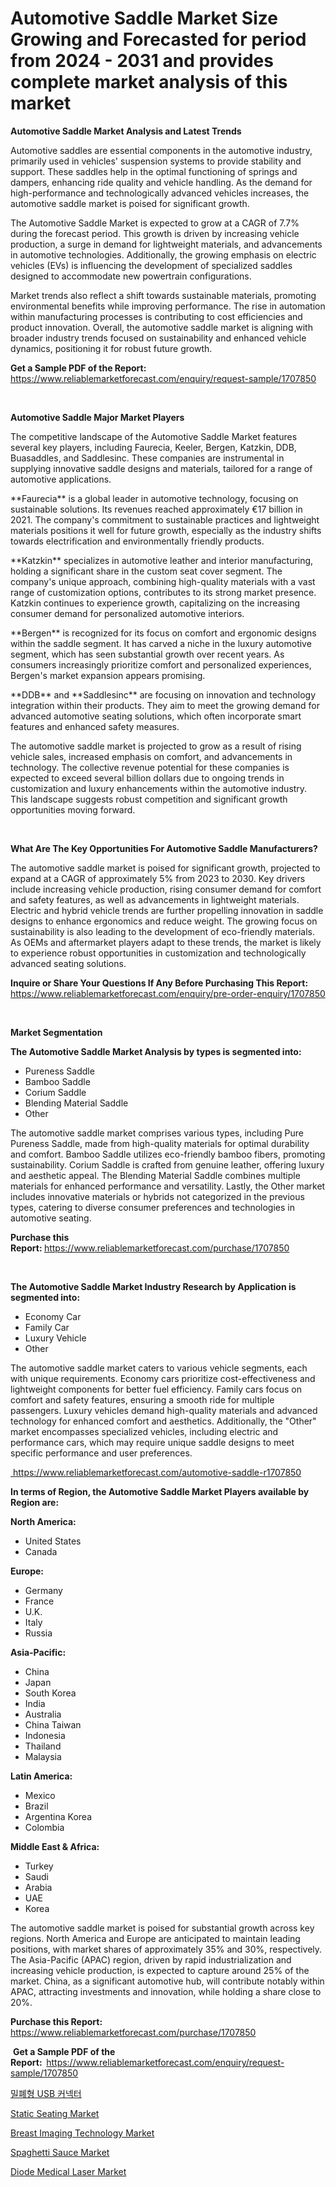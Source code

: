 <p><h1>Automotive Saddle Market Size Growing and Forecasted for period from 2024 - 2031 and provides complete market analysis of this market</h1></p><p><strong>Automotive Saddle Market Analysis and Latest Trends</strong></p>
<p><p>Automotive saddles are essential components in the automotive industry, primarily used in vehicles' suspension systems to provide stability and support. These saddles help in the optimal functioning of springs and dampers, enhancing ride quality and vehicle handling. As the demand for high-performance and technologically advanced vehicles increases, the automotive saddle market is poised for significant growth.</p><p>The Automotive Saddle Market is expected to grow at a CAGR of 7.7% during the forecast period. This growth is driven by increasing vehicle production, a surge in demand for lightweight materials, and advancements in automotive technologies. Additionally, the growing emphasis on electric vehicles (EVs) is influencing the development of specialized saddles designed to accommodate new powertrain configurations.</p><p>Market trends also reflect a shift towards sustainable materials, promoting environmental benefits while improving performance. The rise in automation within manufacturing processes is contributing to cost efficiencies and product innovation. Overall, the automotive saddle market is aligning with broader industry trends focused on sustainability and enhanced vehicle dynamics, positioning it for robust future growth.</p></p>
<p><strong>Get a Sample PDF of the Report:&nbsp;</strong> <a href="https://www.reliablemarketforecast.com/enquiry/request-sample/1707850?utm_campaign=1840&utm_medium=2&utm_source=Github&utm_content=ia&utm_term=18122024&utm_id=automotive-saddle">https://www.reliablemarketforecast.com/enquiry/request-sample/1707850</a></p>
<p>&nbsp;</p>
<p><strong>Automotive Saddle Major Market Players</strong></p>
<p><p>The competitive landscape of the Automotive Saddle Market features several key players, including Faurecia, Keeler, Bergen, Katzkin, DDB, Buasaddles, and Saddlesinc. These companies are instrumental in supplying innovative saddle designs and materials, tailored for a range of automotive applications.</p><p>**Faurecia** is a global leader in automotive technology, focusing on sustainable solutions. Its revenues reached approximately €17 billion in 2021. The company's commitment to sustainable practices and lightweight materials positions it well for future growth, especially as the industry shifts towards electrification and environmentally friendly products. </p><p>**Katzkin** specializes in automotive leather and interior manufacturing, holding a significant share in the custom seat cover segment. The company's unique approach, combining high-quality materials with a vast range of customization options, contributes to its strong market presence. Katzkin continues to experience growth, capitalizing on the increasing consumer demand for personalized automotive interiors.</p><p>**Bergen** is recognized for its focus on comfort and ergonomic designs within the saddle segment. It has carved a niche in the luxury automotive segment, which has seen substantial growth over recent years. As consumers increasingly prioritize comfort and personalized experiences, Bergen's market expansion appears promising.</p><p>**DDB** and **Saddlesinc** are focusing on innovation and technology integration within their products. They aim to meet the growing demand for advanced automotive seating solutions, which often incorporate smart features and enhanced safety measures. </p><p>The automotive saddle market is projected to grow as a result of rising vehicle sales, increased emphasis on comfort, and advancements in technology. The collective revenue potential for these companies is expected to exceed several billion dollars due to ongoing trends in customization and luxury enhancements within the automotive industry. This landscape suggests robust competition and significant growth opportunities moving forward.</p></p>
<p>&nbsp;</p>
<p><strong>What Are The Key Opportunities For Automotive Saddle Manufacturers?</strong></p>
<p><p>The automotive saddle market is poised for significant growth, projected to expand at a CAGR of approximately 5% from 2023 to 2030. Key drivers include increasing vehicle production, rising consumer demand for comfort and safety features, as well as advancements in lightweight materials. Electric and hybrid vehicle trends are further propelling innovation in saddle designs to enhance ergonomics and reduce weight. The growing focus on sustainability is also leading to the development of eco-friendly materials. As OEMs and aftermarket players adapt to these trends, the market is likely to experience robust opportunities in customization and technologically advanced seating solutions.</p></p>
<p><strong>Inquire or Share Your Questions If Any Before Purchasing This Report:</strong> <a href="https://www.reliablemarketforecast.com/enquiry/pre-order-enquiry/1707850?utm_campaign=1840&utm_medium=2&utm_source=Github&utm_content=ia&utm_term=18122024&utm_id=automotive-saddle">https://www.reliablemarketforecast.com/enquiry/pre-order-enquiry/1707850</a></p>
<p>&nbsp;</p>
<p><strong>Market Segmentation</strong></p>
<p><strong>The Automotive Saddle Market Analysis by types is segmented into:</strong></p>
<p><ul><li>Pureness Saddle</li><li>Bamboo Saddle</li><li>Corium Saddle</li><li>Blending Material Saddle</li><li>Other</li></ul></p>
<p><p>The automotive saddle market comprises various types, including Pure Pureness Saddle, made from high-quality materials for optimal durability and comfort. Bamboo Saddle utilizes eco-friendly bamboo fibers, promoting sustainability. Corium Saddle is crafted from genuine leather, offering luxury and aesthetic appeal. The Blending Material Saddle combines multiple materials for enhanced performance and versatility. Lastly, the Other market includes innovative materials or hybrids not categorized in the previous types, catering to diverse consumer preferences and technologies in automotive seating.</p></p>
<p><strong>Purchase this Report:&nbsp;</strong><a href="https://www.reliablemarketforecast.com/purchase/1707850?utm_campaign=1840&utm_medium=2&utm_source=Github&utm_content=ia&utm_term=18122024&utm_id=automotive-saddle">https://www.reliablemarketforecast.com/purchase/1707850</a></p>
<p>&nbsp;</p>
<p><strong>The Automotive Saddle Market Industry Research by Application is segmented into:</strong></p>
<p><ul><li>Economy Car</li><li>Family Car</li><li>Luxury Vehicle</li><li>Other</li></ul></p>
<p><p>The automotive saddle market caters to various vehicle segments, each with unique requirements. Economy cars prioritize cost-effectiveness and lightweight components for better fuel efficiency. Family cars focus on comfort and safety features, ensuring a smooth ride for multiple passengers. Luxury vehicles demand high-quality materials and advanced technology for enhanced comfort and aesthetics. Additionally, the "Other" market encompasses specialized vehicles, including electric and performance cars, which may require unique saddle designs to meet specific performance and user preferences.</p></p>
<p><a href="https://www.reliablemarketforecast.com/automotive-saddle-r1707850?utm_campaign=1840&utm_medium=2&utm_source=Github&utm_content=ia&utm_term=18122024&utm_id=automotive-saddle">&nbsp;https://www.reliablemarketforecast.com/automotive-saddle-r1707850</a></p>
<p><strong>In terms of Region, the Automotive Saddle Market Players available by Region are:</strong></p>
<p>
    <p> <strong> North America: </strong>
        <ul>
            <li>United States</li>
            <li>Canada</li>
        </ul>
        </p> 
    <p> <strong> Europe: </strong>
        <ul>
            <li>Germany</li>
            <li>France</li>
            <li>U.K.</li>
            <li>Italy</li>
            <li>Russia</li>
        </ul>
        </p> 
    <p> <strong> Asia-Pacific: </strong>
        <ul>
            <li>China</li>
            <li>Japan</li>
            <li>South Korea</li>
            <li>India</li>
            <li>Australia</li>
            <li>China Taiwan</li>
            <li>Indonesia</li>
            <li>Thailand</li>
            <li>Malaysia</li>
        </ul>
        </p> 
    <p> <strong> Latin America: </strong>
        <ul>
            <li>Mexico</li>
            <li>Brazil</li>
            <li>Argentina Korea</li>
            <li>Colombia</li>
        </ul>
        </p> 
    <p> <strong> Middle East & Africa: </strong>
        <ul>
            <li>Turkey</li>
            <li>Saudi</li>
            <li>Arabia</li>
            <li>UAE</li>
            <li>Korea</li>
        </ul>
    </p>
    </p>
<p><p>The automotive saddle market is poised for substantial growth across key regions. North America and Europe are anticipated to maintain leading positions, with market shares of approximately 35% and 30%, respectively. The Asia-Pacific (APAC) region, driven by rapid industrialization and increasing vehicle production, is expected to capture around 25% of the market. China, as a significant automotive hub, will contribute notably within APAC, attracting investments and innovation, while holding a share close to 20%.</p></p>
<p><strong>Purchase this Report: </strong><a href="https://www.reliablemarketforecast.com/purchase/1707850?utm_campaign=1840&utm_medium=2&utm_source=Github&utm_content=ia&utm_term=18122024&utm_id=automotive-saddle">https://www.reliablemarketforecast.com/purchase/1707850</a></p>
<p>&nbsp;<strong>Get a Sample PDF of the Report:&nbsp;&nbsp;</strong><a href="https://www.reliablemarketforecast.com/enquiry/request-sample/1707850?utm_campaign=1840&utm_medium=2&utm_source=Github&utm_content=ia&utm_term=18122024&utm_id=automotive-saddle">https://www.reliablemarketforecast.com/enquiry/request-sample/1707850</a></p>
<p><strong></strong></p>
<p><p><a href="https://github.com/laholand/Market-Research-Report-List-6/blob/main/727442428322.md?utm_campaign=1840&utm_medium=2&utm_source=Github&utm_content=ia&utm_term=18122024&utm_id=automotive-saddle">밀폐형 USB 커넥터</a></p><p><a href="https://github.com/vimar16th/Market-Research-Report-List-7/blob/main/static-seating-market.md?utm_campaign=1840&utm_medium=2&utm_source=Github&utm_content=ia&utm_term=18122024&utm_id=automotive-saddle">Static Seating Market</a></p><p><a href="https://www.linkedin.com/pulse/evaluating-breast-imaging-technology-market-2024-2031-ciosf?utm_campaign=1840&utm_medium=2&utm_source=Github&utm_content=ia&utm_term=18122024&utm_id=automotive-saddle">Breast Imaging Technology Market</a></p><p><a href="https://www.linkedin.com/pulse/spaghetti-sauce-market-outlook-current-assessment-future-scunf?utm_campaign=1840&utm_medium=2&utm_source=Github&utm_content=ia&utm_term=18122024&utm_id=automotive-saddle">Spaghetti Sauce Market</a></p><p><a href="https://www.linkedin.com/pulse/tracking-emerging-trends-diode-medical-laser-market-projected-orpnf?utm_campaign=1840&utm_medium=2&utm_source=Github&utm_content=ia&utm_term=18122024&utm_id=automotive-saddle">Diode Medical Laser Market</a></p></p>